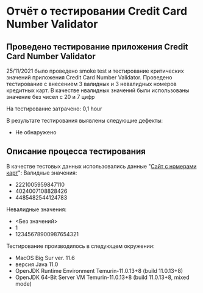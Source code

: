 # Отчёт о тестировании Credit Card Number Validator

## Проведено тестирование приложения Credit Card Number Validator

25/11/2021 было проведено smoke test и тестирование критических значений приложения Credit Card Number Validator. Проведено тестирование с внесением 
3 валидных и 3 невалидных номеров кредитных карт. В качестве нвалидных значений были использованы значение без чисел с 20  и 7 цифр

На тестирование затрачено: 0,1 hour

В результате тестирования выявлены следующие дефекты:
* Не обнаружено

## Описание процесса тестирования

В качестве тестовых данных использовались данные "[Сайт с номерами карт](freeformatter.com)":
Валидные значения:
* 2221005959847110
* 4024007108828426
* 4485482544124783

Невалидные значения:
* <Без значений>
* 1
* 12345678900987654321


Тестирование производилось в следующем окружении:
* MacOS Big Sur ver. 11.6
* версия Java 11.0
* OpenJDK Runtime Environment Temurin-11.0.13+8 (build 11.0.13+8)
* OpenJDK 64-Bit Server VM Temurin-11.0.13+8 (build 11.0.13+8, mixed mode)
